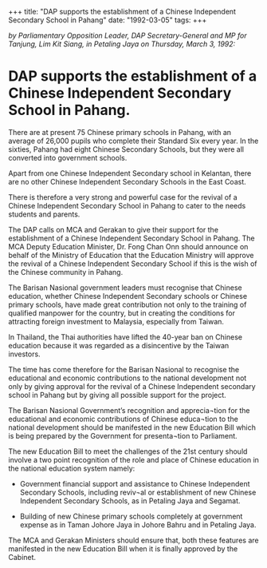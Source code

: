 +++ 
title: "DAP supports the establishment of a Chinese Independent Secondary School in Pahang"
date: "1992-03-05"
tags:
+++

_by Parliamentary Opposition Leader, DAP Secretary-General and MP for Tanjung, Lim Kit Siang, in Petaling Jaya on Thursday, March 3, 1992:_

# DAP supports the establishment of a Chinese Independent Secondary School in Pahang.

There are at present 75 Chinese primary schools in Pahang, with an average of 26,000 pupils who complete their Standard Six every year. In the sixties, Pahang had eight Chinese Secondary Schools, but they were all converted into government schools.</u>

Apart from one Chinese Independent Secondary school in Kelantan, there are no other Chinese Independent Secondary Schools in the East Coast.

There is therefore a very strong and powerful case for the revival of a Chinese Independent Secondary School in Pahang to cater to the needs students and parents.

The DAP calls on MCA and Gerakan to give their support for the establishment of a Chinese Independent Secondary School in Pahang. The MCA Deputy Education Minister, Dr. Fong Chan Onn should announce on behalf of the Ministry of Education that the Education Ministry will approve the revival 
of a Chinese Independent Secondary School if this is the wish of the Chinese community in Pahang.

The Barisan Nasional government leaders must recognise that Chinese education, whether Chinese Independent Secondary schools or Chinese primary schools, have made great contribution not only to 
the training of qualified manpower for the country, but in creating the conditions for attracting foreign investment to Malaysia, especially from Taiwan.

In Thailand, the Thai authorities have lifted the 40-year ban on Chinese education because it was 
regarded as a disincentive by the Taiwan investors.

The time has come therefore for the Barisan Nasional to recognise the educational and economic contributions to the national development not only by giving approval for the revival of a Chinese Independent secondary school in Pahang but by giving all possible support for the project.

The Barisan Nasional Government’s recognition and apprecia¬tion for the educational and economic contributions of Chinese educa¬tion to the national development should be manifested in the new Education Bill which is being prepared by the Government for presenta¬tion to Parliament.

The new Education Bill to meet the challenges of the 21st century should involve a two point 
recognition of the role and place of Chinese education in the national education system namely:

* Government financial support and assistance to Chinese Independent Secondary Schools, 
including reviv¬al or establishment of new Chinese Independent Secondary Schools, as in Petaling Jaya and Segamat.

* Building of new Chinese primary schools completely at government expense as in Taman Johore 
Jaya in Johore Bahru and in Petaling Jaya.

The MCA and Gerakan Ministers should ensure that, both these features are manifested in the new Education Bill when it is finally approved by the Cabinet.
 
